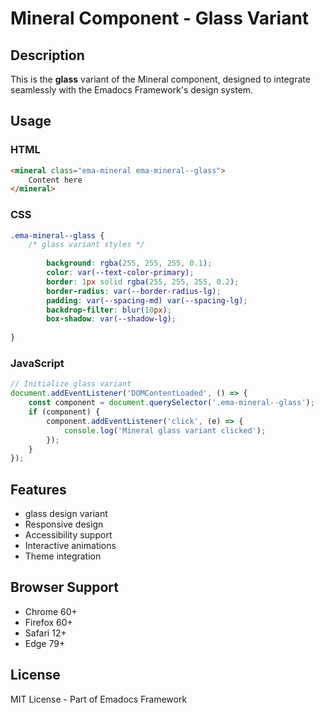 # Mineral Component - Glass Variant

## Description
This is the **glass** variant of the Mineral component, designed to integrate seamlessly with the Emadocs Framework's design system.

## Usage

### HTML
```html
<mineral class="ema-mineral ema-mineral--glass">
    Content here
</mineral>
```

### CSS
```css
.ema-mineral--glass {
    /* glass variant styles */
    
        background: rgba(255, 255, 255, 0.1);
        color: var(--text-color-primary);
        border: 1px solid rgba(255, 255, 255, 0.2);
        border-radius: var(--border-radius-lg);
        padding: var(--spacing-md) var(--spacing-lg);
        backdrop-filter: blur(10px);
        box-shadow: var(--shadow-lg);
    
}
```

### JavaScript
```javascript
// Initialize glass variant
document.addEventListener('DOMContentLoaded', () => {
    const component = document.querySelector('.ema-mineral--glass');
    if (component) {
        component.addEventListener('click', (e) => {
            console.log('Mineral glass variant clicked');
        });
    }
});
```

## Features
- glass design variant
- Responsive design
- Accessibility support
- Interactive animations
- Theme integration

## Browser Support
- Chrome 60+
- Firefox 60+
- Safari 12+
- Edge 79+

## License
MIT License - Part of Emadocs Framework
